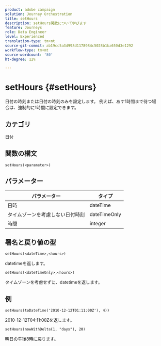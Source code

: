 ```yaml
---
product: adobe campaign
solution: Journey Orchestration
title: setHours
description: setHours関数について学びます
feature: Journeys
role: Data Engineer
level: Experienced
translation-type: tm+mt
source-git-commit: ab19cc5a3d998d1178984c5028b1ba650d3e1292
workflow-type: tm+mt
source-wordcount: '80'
ht-degree: 12%

---
```



# setHours {#setHours}

日付の時刻または日付の時刻のみを設定します。 例えば、あす1時間まで待つ場合は、強制的に1時間に設定できます。

## カテゴリ

日付

## 関数の構文

`setHours(<parameter>)`

## パラメーター

| パラメーター | タイプ |
|--- |--- |
| 日時 | dateTime |
| タイムゾーンを考慮しない日付時刻 | dateTimeOnly |
| 時間 | integer |

## 署名と戻り値の型

`setHours(<dateTime>,<hours>)`

datetimeを返します。

`setHours(<dateTimeOnly>,<hours>)`

タイムゾーンを考慮せずに、datetimeを返します。

## 例

`setHours(toDateTime('2010-12-12T01:11:00Z'), 4))`

2010-12-12T04:11:00Zを返します。

`setHours(nowWithDelta(1, "days"), 20)`

明日の午後8時に戻ります。
